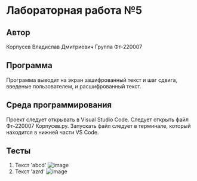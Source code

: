 # Лабораторная работа №5
## Автор
Корпусев Владислав Дмитриевич 
Группа Фт-220007
## Программа
Программа выводит на экран зашифрованный текст и шаг сдвига, введеные пользователем, и расшифрованный текст.
## Среда программирования
Проект следует открывать в Visual Studio Code.
Следует открыть файл Фт-220007 Корпусев.py.
Запускать файл следует в терминале, который находится в нижней части VS Code.
## Тесты
1) Текст 'abcd'
   ![image](https://github.com/1glam1/5-laba/assets/102163352/a1e5d42c-3c33-439f-a310-0915f0226654)
2) Текст 'azrd'
   ![image](https://github.com/1glam1/5-laba/assets/102163352/71e44a77-a1fc-4755-bc2d-53bf0e34326a)



